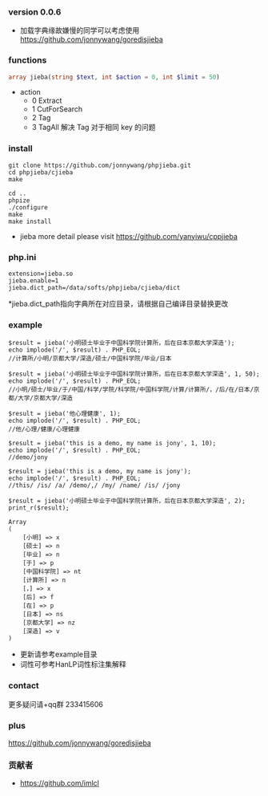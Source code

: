 
### version 0.0.6
* 加载字典缘故嫌慢的同学可以考虑使用  https://github.com/jonnywang/goredisjieba

### functions
```php
array jieba(string $text, int $action = 0, int $limit = 50)
```
* action
  * 0 Extract
  * 1 CutForSearch
  * 2 Tag
  * 3 TagAll 解决 Tag 对于相同 key 的问题

### install
```
git clone https://github.com/jonnywang/phpjieba.git
cd phpjieba/cjieba
make

cd ..
phpize
./configure
make
make install
```
* jieba more detail please visit https://github.com/yanyiwu/cppjieba

### php.ini
```
extension=jieba.so
jieba.enable=1
jieba.dict_path=/data/softs/phpjieba/cjieba/dict
```
*jieba.dict_path指向字典所在对应目录，请根据自己编译目录替换更改

### example
```
$result = jieba('小明硕士毕业于中国科学院计算所，后在日本京都大学深造');
echo implode('/', $result) . PHP_EOL;
//计算所/小明/京都大学/深造/硕士/中国科学院/毕业/日本

$result = jieba('小明硕士毕业于中国科学院计算所，后在日本京都大学深造', 1, 50);
echo implode('/', $result) . PHP_EOL;
//小明/硕士/毕业/于/中国/科学/学院/科学院/中国科学院/计算/计算所/，/后/在/日本/京都/大学/京都大学/深造

$result = jieba('他心理健康', 1);
echo implode('/', $result) . PHP_EOL;
//他/心理/健康/心理健康

$result = jieba('this is a demo, my name is jony', 1, 10);
echo implode('/', $result) . PHP_EOL;
//demo/jony

$result = jieba('this is a demo, my name is jony');
echo implode('/', $result) . PHP_EOL;
//this/ /is/ /a/ /demo/,/ /my/ /name/ /is/ /jony

$result = jieba('小明硕士毕业于中国科学院计算所，后在日本京都大学深造', 2);
print_r($result);

Array
(
    [小明] => x
    [硕士] => n
    [毕业] => n
    [于] => p
    [中国科学院] => nt
    [计算所] => n
    [，] => x
    [后] => f
    [在] => p
    [日本] => ns
    [京都大学] => nz
    [深造] => v
)
```
 * 更新请参考example目录
 * 词性可参考HanLP词性标注集解释

### contact
更多疑问请+qq群 233415606 

### plus
https://github.com/jonnywang/goredisjieba

### 贡献者
* https://github.com/imlcl


